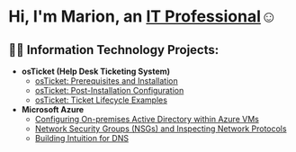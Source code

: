 <h1>Hi, I'm Marion, an <a href="https://www.linkedin.com/in/marionwilliamsjr/">IT Professional</a>☺</h1>

<h2>👨‍💻 Information Technology Projects:</h2>

- <b>osTicket (Help Desk Ticketing System)</b>
  - [osTicket: Prerequisites and Installation](https://github.com/joshmadakorcc/osticket-prereqs)
  - [osTicket: Post-Installation Configuration](https://github.com/joshmadakorcc/post-install-config)
  - [osTicket: Ticket Lifecycle Examples](https://github.com/joshmadakorcc/ticket-lifecycle)
- <b>Microsoft Azure</b>
  - [Configuring On-premises Active Directory within Azure VMs](https://github.com/marionjr/configure-ad)
  - [Network Security Groups (NSGs) and Inspecting Network Protocols](https://github.com/joshmadakorcc/azure-network-protocols)
  - [Building Intuition for DNS](https://github.com/marionjr/dns)
  

